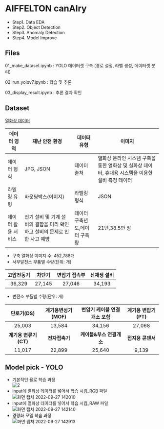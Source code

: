 # AIFFELTON canAIry
- Step1. Data EDA<br/>
- Step2. Object Detection<br/>
- Step3. Anomaly Detection<br/>
- Step4. Model Improve<br/>

## Files
01_make_dataset.ipynb
: YOLO 데이터셋 구축 (경로 설정, 라벨 생성, 데이터셋 분리)

02_run_yolov7.ipynb
: 학습 및 추론

03_display_result.ipynb
: 추론 결과 확인

## Dataset
[열화상 데이터](https://www.aihub.or.kr/aihubdata/data/view.do?currMenu=115&topMenu=100&aihubDataSe=realm&dataSetSn=514)

|데이터 영역|재난 안전 환경|데이터 유형|이미지|
|---|---|---|---|
|데이터 형식|JPG, JSON|데이터 출처|열화상 온라인 시스템 구축을 통한 열화상 및 실화상 데이터, 휴대용 시스템을 이용한 설비 측정 데이터|
라벨링 유형|바운딩박스(이미지)|라벨링 형식|JSON|
데이터 활용 서비스|전기 설비 및 기계 설비의 결함을 미리 확인하고 설비의 문제로 인한 사고 예방|데이터 구축년도,데이터 구축량|21년,38.5만 장|

- 구축 열화상 이미지 수: 452,788개<br/>
- 서부발전소 부품별 수량(단위: 개)<br/>

|고압전동기|차단기|변압기 접속부|신재생 설비|
|:---:|:---:|:---:|:---:|
|36,329|27,145|27,046|34,193|

- 변전소 부품별 수량(단위: 개)<br/>

|단로기(DS)|계기용변성기(MOF)|변압기 케이블 연결개소 포함|계기용 변압기(PT)|
|:---:|:---:|:---:|:---:|
|25,003|13,584|34,156|27,068|
|**계기용 변류기(CT)**|**전자접촉기**|**케이블&부스 연결개소**|**접지용 콘덴서**|
|11,017|22,899|25,640|9,139|


## Model pick - YOLO
- 기본적인 욜로 학습 과정<br/>
![2](https://user-images.githubusercontent.com/98515262/192439678-4a12bca1-42a9-4371-9916-89864b64b022.png)
- input에 열화상 데이터를 넣어서 학습 시킴_RGB 파일<br/>
![화면 캡처 2022-09-27 142010](https://user-images.githubusercontent.com/98515262/192438616-f02de0c4-f2e9-4004-9f8a-c3b6b5bf6b9d.png)
- input에 열화상 데이터를 넣어서 학습 시킴_RAW 파일<br/>
![화면 캡처 2022-09-27 142140](https://user-images.githubusercontent.com/98515262/192438835-4133af37-1650-4e0d-bbec-2251c1f6ccf5.png)
- 경량화 모델 학습 과정<br/>
![화면 캡처 2022-09-27 142913](https://user-images.githubusercontent.com/98515262/192439957-36d76b04-0240-4816-aef3-6d887076e0b6.png)

